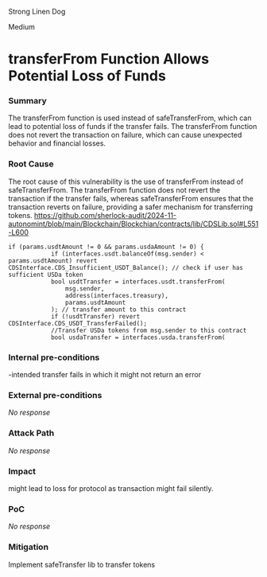 Strong Linen Dog

Medium

# transferFrom Function Allows Potential Loss of Funds

### Summary

The transferFrom function is used instead of safeTransferFrom, which can lead to potential loss of funds if the transfer fails. The transferFrom function does not revert the transaction on failure, which can cause unexpected behavior and financial losses.

### Root Cause

The root cause of this vulnerability is the use of transferFrom instead of safeTransferFrom. The transferFrom function does not revert the transaction if the transfer fails, whereas safeTransferFrom ensures that the transaction reverts on failure, providing a safer mechanism for transferring tokens.
https://github.com/sherlock-audit/2024-11-autonomint/blob/main/Blockchain/Blockchian/contracts/lib/CDSLib.sol#L551-L600

```solidity
if (params.usdtAmount != 0 && params.usdaAmount != 0) {
            if (interfaces.usdt.balanceOf(msg.sender) < params.usdtAmount) revert CDSInterface.CDS_Insufficient_USDT_Balance(); // check if user has sufficient USDa token
            bool usdtTransfer = interfaces.usdt.transferFrom(
                msg.sender,
                address(interfaces.treasury),
                params.usdtAmount
            ); // transfer amount to this contract
            if (!usdtTransfer) revert CDSInterface.CDS_USDT_TransferFailed();
            //Transfer USDa tokens from msg.sender to this contract
            bool usdaTransfer = interfaces.usda.transferFrom(
```

### Internal pre-conditions

-intended transfer fails in which it might not return an error

### External pre-conditions

_No response_

### Attack Path

_No response_

### Impact

might lead to loss for protocol as transaction might fail silently.

### PoC

_No response_

### Mitigation

Implement safeTransfer lib to transfer tokens